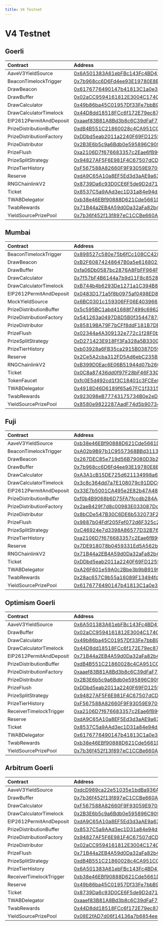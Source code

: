```yaml
---
title: V4 Testnet
---
```


# V4 Testnet

## Goerli

| Contract | Address | Artifact |
| :--- | :--- | :--- |
| AaveV3YieldSource | [0x6A501383A61ebFBc143Fc4BD41A2356bA71A6964](https://goerli.etherscan.io/address/0x6A501383A61ebFBc143Fc4BD41A2356bA71A6964) | [Artifact](https://github.com/pooltogether/v4-testnet/tree/master/deployments/goerli/AaveV3YieldSource.json) |
| BeaconTimelockTrigger | [0x7b968cc6D6Fd4ee93E19780E8Ee68B5ca62A2195](https://goerli.etherscan.io/address/0x7b968cc6D6Fd4ee93E19780E8Ee68B5ca62A2195) | [Artifact](https://github.com/pooltogether/v4-testnet/tree/master/deployments/goerli/BeaconTimelockTrigger.json) |
| DrawBeacon | [0x6176776490147b41813C1a0e342080d2CAA4e618](https://goerli.etherscan.io/address/0x6176776490147b41813C1a0e342080d2CAA4e618) | [Artifact](https://github.com/pooltogether/v4-testnet/tree/master/deployments/goerli/DrawBeacon.json) |
| DrawBuffer | [0x02aCC9594161812E3004C174CF1735EdB10e20A4](https://goerli.etherscan.io/address/0x02aCC9594161812E3004C174CF1735EdB10e20A4) | [Artifact](https://github.com/pooltogether/v4-testnet/tree/master/deployments/goerli/DrawBuffer.json) |
| DrawCalculator | [0x49b86ba45C01957Df33Fe7bbB97002A0e4E5F964](https://goerli.etherscan.io/address/0x49b86ba45C01957Df33Fe7bbB97002A0e4E5F964) | [Artifact](https://github.com/pooltogether/v4-testnet/tree/master/deployments/goerli/DrawCalculator.json) |
| DrawCalculatorTimelock | [0x44D8dd18518FCc6f172E79ec871684F0AC5f94Ef](https://goerli.etherscan.io/address/0x44D8dd18518FCc6f172E79ec871684F0AC5f94Ef) | [Artifact](https://github.com/pooltogether/v4-testnet/tree/master/deployments/goerli/DrawCalculatorTimelock.json) |
| EIP2612PermitAndDeposit | [0xaaef83B81A8Bd3b8c6C39dFaF74FED8722C5659d](https://goerli.etherscan.io/address/0xaaef83B81A8Bd3b8c6C39dFaF74FED8722C5659d) | [Artifact](https://github.com/pooltogether/v4-testnet/tree/master/deployments/goerli/EIP2612PermitAndDeposit.json) |
| PrizeDistributionBuffer | [0xdB4B551C21860028c4CA951CC7067699eB7c5Bfe](https://goerli.etherscan.io/address/0xdB4B551C21860028c4CA951CC7067699eB7c5Bfe) | [Artifact](https://github.com/pooltogether/v4-testnet/tree/master/deployments/goerli/PrizeDistributionBuffer.json) |
| PrizeDistributionFactory | [0xDDbd5eab2011a2240F69FD1255246922931C66A6](https://goerli.etherscan.io/address/0xDDbd5eab2011a2240F69FD1255246922931C66A6) | [Artifact](https://github.com/pooltogether/v4-testnet/tree/master/deployments/goerli/PrizeDistributionFactory.json) |
| PrizeDistributor | [0x2B3E6b5c9a6Bdb0e595896C9093fce013490abbD](https://goerli.etherscan.io/address/0x2B3E6b5c9a6Bdb0e595896C9093fce013490abbD) | [Artifact](https://github.com/pooltogether/v4-testnet/tree/master/deployments/goerli/PrizeDistributor.json) |
| PrizeFlush | [0xa2106D7f676683357c2Eae6fB9CEfd250f99B0dc](https://goerli.etherscan.io/address/0xa2106D7f676683357c2Eae6fB9CEfd250f99B0dc) | [Artifact](https://github.com/pooltogether/v4-testnet/tree/master/deployments/goerli/PrizeFlush.json) |
| PrizeSplitStrategy | [0x94827AF5F6E981F4C67507dCDdAB541c78655d6B](https://goerli.etherscan.io/address/0x94827AF5F6E981F4C67507dCDdAB541c78655d6B) | [Artifact](https://github.com/pooltogether/v4-testnet/tree/master/deployments/goerli/PrizeSplitStrategy.json) |
| PrizeTierHistory | [0xF567588A82660F9F93059E97063360900387a2cc](https://goerli.etherscan.io/address/0xF567588A82660F9F93059E97063360900387a2cc) | [Artifact](https://github.com/pooltogether/v4-testnet/tree/master/deployments/goerli/PrizeTierHistory.json) |
| Reserve | [0xdA9C65A10a8EF5Ed3d3aAE9a63FD1Be99Cd88f0c](https://goerli.etherscan.io/address/0xdA9C65A10a8EF5Ed3d3aAE9a63FD1Be99Cd88f0c) | [Artifact](https://github.com/pooltogether/v4-testnet/tree/master/deployments/goerli/Reserve.json) |
| RNGChainlinkV2 | [0x8739Da6c93D0CE6F5de9D2d71493fAF012F2bDbD](https://goerli.etherscan.io/address/0x8739Da6c93D0CE6F5de9D2d71493fAF012F2bDbD) | [Artifact](https://github.com/pooltogether/v4-testnet/tree/master/deployments/goerli/RNGChainlinkV2.json) |
| Ticket | [0x8537C5a9AAd3ec1D31a84e94d19FcFC681E83ED0](https://goerli.etherscan.io/address/0x8537C5a9AAd3ec1D31a84e94d19FcFC681E83ED0) | [Artifact](https://github.com/pooltogether/v4-testnet/tree/master/deployments/goerli/Ticket.json) |
| TWABDelegator | [0xb38e46EBf90888D621Cde5661D3cC2476d7bCc2e](https://goerli.etherscan.io/address/0xb38e46EBf90888D621Cde5661D3cC2476d7bCc2e) | [Artifact](https://github.com/pooltogether/v4-testnet/tree/master/deployments/goerli/TWABDelegator.json) |
| TwabRewards | [0x71B44a2EB4A59d0Da32aFa82b4732719C046CB84](https://goerli.etherscan.io/address/0x71B44a2EB4A59d0Da32aFa82b4732719C046CB84) | [Artifact](https://github.com/pooltogether/v4-testnet/tree/master/deployments/goerli/TwabRewards.json) |
| YieldSourcePrizePool | [0x7b36f452f13f897eC1CCBe660A64971B6095f666](https://goerli.etherscan.io/address/0x7b36f452f13f897eC1CCBe660A64971B6095f666) | [Artifact](https://github.com/pooltogether/v4-testnet/tree/master/deployments/goerli/YieldSourcePrizePool.json) |

## Mumbai

| Contract | Address | Artifact |
| :--- | :--- | :--- |
| BeaconTimelockTrigger | [0x898527c580e75b6fCc108CC428aBA206b719FA5a](https://explorer-mumbai.maticvigil.com/address/0x898527c580e75b6fCc108CC428aBA206b719FA5a) | [Artifact](https://github.com/pooltogether/v4-testnet/tree/master/deployments/mumbai/BeaconTimelockTrigger.json) |
| DrawBeacon | [0xB2F60874248647B0a5e61680237d4b8Dc5CD8855](https://explorer-mumbai.maticvigil.com/address/0xB2F60874248647B0a5e61680237d4b8Dc5CD8855) | [Artifact](https://github.com/pooltogether/v4-testnet/tree/master/deployments/mumbai/DrawBeacon.json) |
| DrawBuffer | [0xfa06Db0587bc2876A8FbFF964F04d8b37A8a345C](https://explorer-mumbai.maticvigil.com/address/0xfa06Db0587bc2876A8FbFF964F04d8b37A8a345C) | [Artifact](https://github.com/pooltogether/v4-testnet/tree/master/deployments/mumbai/DrawBuffer.json) |
| DrawCalculator | [0x7f57bF4B6144a7b9d11F8c8528f1359b38F121cf](https://explorer-mumbai.maticvigil.com/address/0x7f57bF4B6144a7b9d11F8c8528f1359b38F121cf) | [Artifact](https://github.com/pooltogether/v4-testnet/tree/master/deployments/mumbai/DrawCalculator.json) |
| DrawCalculatorTimelock | [0xB744b4b6293De1271a1C394B8D4072bb2a5d3bF3](https://explorer-mumbai.maticvigil.com/address/0xB744b4b6293De1271a1C394B8D4072bb2a5d3bF3) | [Artifact](https://github.com/pooltogether/v4-testnet/tree/master/deployments/mumbai/DrawCalculatorTimelock.json) |
| EIP2612PermitAndDeposit | [0x0483D171a5f8b0975af0498ED8142294EF7091Ea](https://explorer-mumbai.maticvigil.com/address/0x0483D171a5f8b0975af0498ED8142294EF7091Ea) | [Artifact](https://github.com/pooltogether/v4-testnet/tree/master/deployments/mumbai/EIP2612PermitAndDeposit.json) |
| MockYieldSource | [0x6BC0301c159306FF06E4039660F169aed458C13D](https://explorer-mumbai.maticvigil.com/address/0x6BC0301c159306FF06E4039660F169aed458C13D) | [Artifact](https://github.com/pooltogether/v4-testnet/tree/master/deployments/mumbai/MockYieldSource.json) |
| PrizeDistributionBuffer | [0x5c595BC1abd41688f7499c69625A9f47A6d945B4](https://explorer-mumbai.maticvigil.com/address/0x5c595BC1abd41688f7499c69625A9f47A6d945B4) | [Artifact](https://github.com/pooltogether/v4-testnet/tree/master/deployments/mumbai/PrizeDistributionBuffer.json) |
| PrizeDistributionFactory | [0x541263a0497D8D5B0f3544787865006Ec1896c47](https://explorer-mumbai.maticvigil.com/address/0x541263a0497D8D5B0f3544787865006Ec1896c47) | [Artifact](https://github.com/pooltogether/v4-testnet/tree/master/deployments/mumbai/PrizeDistributionFactory.json) |
| PrizeDistributor | [0x85819BA79F7bCFf8ddF181B7DBA50Cf6A204c34c](https://explorer-mumbai.maticvigil.com/address/0x85819BA79F7bCFf8ddF181B7DBA50Cf6A204c34c) | [Artifact](https://github.com/pooltogether/v4-testnet/tree/master/deployments/mumbai/PrizeDistributor.json) |
| PrizeFlush | [0x02344a4A309132e772c1f28F0bBa96c0A3be4d53](https://explorer-mumbai.maticvigil.com/address/0x02344a4A309132e772c1f28F0bBa96c0A3be4d53) | [Artifact](https://github.com/pooltogether/v4-testnet/tree/master/deployments/mumbai/PrizeFlush.json) |
| PrizeSplitStrategy | [0xD271423E918Ff3Fa328a5B3300d5c9eD07615f34](https://explorer-mumbai.maticvigil.com/address/0xD271423E918Ff3Fa328a5B3300d5c9eD07615f34) | [Artifact](https://github.com/pooltogether/v4-testnet/tree/master/deployments/mumbai/PrizeSplitStrategy.json) |
| PrizeTierHistory | [0xb03928a6FB35ca2915B0387D590DB74CC27c3A80](https://explorer-mumbai.maticvigil.com/address/0xb03928a6FB35ca2915B0387D590DB74CC27c3A80) | [Artifact](https://github.com/pooltogether/v4-testnet/tree/master/deployments/mumbai/PrizeTierHistory.json) |
| Reserve | [0x2Ce5A2cba312FD5Ad6ebC235Bb7fB33aD5b57DaD](https://explorer-mumbai.maticvigil.com/address/0x2Ce5A2cba312FD5Ad6ebC235Bb7fB33aD5b57DaD) | [Artifact](https://github.com/pooltogether/v4-testnet/tree/master/deployments/mumbai/Reserve.json) |
| RNGChainlinkV2 | [0xB399D0Eac6E06B51944d07b2600f6b2534efCf4c](https://explorer-mumbai.maticvigil.com/address/0xB399D0Eac6E06B51944d07b2600f6b2534efCf4c) | [Artifact](https://github.com/pooltogether/v4-testnet/tree/master/deployments/mumbai/RNGChainlinkV2.json) |
| Ticket | [0x0C8a87436dd0f97F28bF46F330802DfD36aAB155](https://explorer-mumbai.maticvigil.com/address/0x0C8a87436dd0f97F28bF46F330802DfD36aAB155) | [Artifact](https://github.com/pooltogether/v4-testnet/tree/master/deployments/mumbai/Ticket.json) |
| TokenFaucet | [0xfc0E5d492cd1f3C18401c3FCEe8F7B25CAf025c7](https://explorer-mumbai.maticvigil.com/address/0xfc0E5d492cd1f3C18401c3FCEe8F7B25CAf025c7) | [Artifact](https://github.com/pooltogether/v4-testnet/tree/master/deployments/mumbai/TokenFaucet.json) |
| TWABDelegator | [0x4918D46D6189f65a67FC1f33153417435Ef6a0C9](https://explorer-mumbai.maticvigil.com/address/0x4918D46D6189f65a67FC1f33153417435Ef6a0C9) | [Artifact](https://github.com/pooltogether/v4-testnet/tree/master/deployments/mumbai/TWABDelegator.json) |
| TwabRewards | [0x923098eB77743175734B0e2eD14f021F0889072a](https://explorer-mumbai.maticvigil.com/address/0x923098eB77743175734B0e2eD14f021F0889072a) | [Artifact](https://github.com/pooltogether/v4-testnet/tree/master/deployments/mumbai/TwabRewards.json) |
| YieldSourcePrizePool | [0x8580e9822287AadF74d5b90734E45133147efc64](https://explorer-mumbai.maticvigil.com/address/0x8580e9822287AadF74d5b90734E45133147efc64) | [Artifact](https://github.com/pooltogether/v4-testnet/tree/master/deployments/mumbai/YieldSourcePrizePool.json) |

## Fuji

| Contract | Address | Artifact |
| :--- | :--- | :--- |
| AaveV3YieldSource | [0xb38e46EBf90888D621Cde5661D3cC2476d7bCc2e](https://testnet.snowtrace.io/address/0xb38e46EBf90888D621Cde5661D3cC2476d7bCc2e) | [Artifact](https://github.com/pooltogether/v4-testnet/tree/master/deployments/fuji/AaveV3YieldSource.json) |
| BeaconTimelockTrigger | [0xA02b9B97b1C9557368BBd3113273BACbD4B03f6f](https://testnet.snowtrace.io/address/0xA02b9B97b1C9557368BBd3113273BACbD4B03f6f) | [Artifact](https://github.com/pooltogether/v4-testnet/tree/master/deployments/fuji/BeaconTimelockTrigger.json) |
| DrawBeacon | [0x267DEC85e719d56B79080D3b27929B3cAB6af581](https://testnet.snowtrace.io/address/0x267DEC85e719d56B79080D3b27929B3cAB6af581) | [Artifact](https://github.com/pooltogether/v4-testnet/tree/master/deployments/fuji/DrawBeacon.json) |
| DrawBuffer | [0x7b968cc6D6Fd4ee93E19780E8Ee68B5ca62A2195](https://testnet.snowtrace.io/address/0x7b968cc6D6Fd4ee93E19780E8Ee68B5ca62A2195) | [Artifact](https://github.com/pooltogether/v4-testnet/tree/master/deployments/fuji/DrawBuffer.json) |
| DrawCalculator | [0xA3A1cB15DE725d621134998a610A491e87586D43](https://testnet.snowtrace.io/address/0xA3A1cB15DE725d621134998a610A491e87586D43) | [Artifact](https://github.com/pooltogether/v4-testnet/tree/master/deployments/fuji/DrawCalculator.json) |
| DrawCalculatorTimelock | [0x3c8c364dd7a7E108079c91DDC0F9Ca903228c0e2](https://testnet.snowtrace.io/address/0x3c8c364dd7a7E108079c91DDC0F9Ca903228c0e2) | [Artifact](https://github.com/pooltogether/v4-testnet/tree/master/deployments/fuji/DrawCalculatorTimelock.json) |
| EIP2612PermitAndDeposit | [0x33E7b5001CA495e2E82b47A48DdFf6b2037Efb92](https://testnet.snowtrace.io/address/0x33E7b5001CA495e2E82b47A48DdFf6b2037Efb92) | [Artifact](https://github.com/pooltogether/v4-testnet/tree/master/deployments/fuji/EIP2612PermitAndDeposit.json) |
| PrizeDistributionBuffer | [0xf0b4B9068b6D75FA7fccdb284A4609CA7f45A702](https://testnet.snowtrace.io/address/0xf0b4B9068b6D75FA7fccdb284A4609CA7f45A702) | [Artifact](https://github.com/pooltogether/v4-testnet/tree/master/deployments/fuji/PrizeDistributionBuffer.json) |
| PrizeDistributionFactory | [0x2aeB429f7d8c00983E033087Dd5a363AbA2AC55f](https://testnet.snowtrace.io/address/0x2aeB429f7d8c00983E033087Dd5a363AbA2AC55f) | [Artifact](https://github.com/pooltogether/v4-testnet/tree/master/deployments/fuji/PrizeDistributionFactory.json) |
| PrizeDistributor | [0x8bCDe547B30C6DE6b532073F2d091F8B292D60a6](https://testnet.snowtrace.io/address/0x8bCDe547B30C6DE6b532073F2d091F8B292D60a6) | [Artifact](https://github.com/pooltogether/v4-testnet/tree/master/deployments/fuji/PrizeDistributor.json) |
| PrizeFlush | [0x9887b04Fdf205Fef072d6F325c247264eD34ACF0](https://testnet.snowtrace.io/address/0x9887b04Fdf205Fef072d6F325c247264eD34ACF0) | [Artifact](https://github.com/pooltogether/v4-testnet/tree/master/deployments/fuji/PrizeFlush.json) |
| PrizeSplitStrategy | [0xC46924e7d3398A86577D32B76EB1031383947304](https://testnet.snowtrace.io/address/0xC46924e7d3398A86577D32B76EB1031383947304) | [Artifact](https://github.com/pooltogether/v4-testnet/tree/master/deployments/fuji/PrizeSplitStrategy.json) |
| PrizeTierHistory | [0xa2106D7f676683357c2Eae6fB9CEfd250f99B0dc](https://testnet.snowtrace.io/address/0xa2106D7f676683357c2Eae6fB9CEfd250f99B0dc) | [Artifact](https://github.com/pooltogether/v4-testnet/tree/master/deployments/fuji/PrizeTierHistory.json) |
| Reserve | [0x7DE918078b0459331Ed5A562b791252598F1CA47](https://testnet.snowtrace.io/address/0x7DE918078b0459331Ed5A562b791252598F1CA47) | [Artifact](https://github.com/pooltogether/v4-testnet/tree/master/deployments/fuji/Reserve.json) |
| RNGChainlinkV2 | [0x71B44a2EB4A59d0Da32aFa82b4732719C046CB84](https://testnet.snowtrace.io/address/0x71B44a2EB4A59d0Da32aFa82b4732719C046CB84) | [Artifact](https://github.com/pooltogether/v4-testnet/tree/master/deployments/fuji/RNGChainlinkV2.json) |
| Ticket | [0xDDbd5eab2011a2240F69FD1255246922931C66A6](https://testnet.snowtrace.io/address/0xDDbd5eab2011a2240F69FD1255246922931C66A6) | [Artifact](https://github.com/pooltogether/v4-testnet/tree/master/deployments/fuji/Ticket.json) |
| TWABDelegator | [0xA26F601e59A0c2Bbe3b9bB91991878f4EDccbAcb](https://testnet.snowtrace.io/address/0xA26F601e59A0c2Bbe3b9bB91991878f4EDccbAcb) | [Artifact](https://github.com/pooltogether/v4-testnet/tree/master/deployments/fuji/TWABDelegator.json) |
| TwabRewards | [0x28ac657C9b55a16089F13494fc268B75623C917c](https://testnet.snowtrace.io/address/0x28ac657C9b55a16089F13494fc268B75623C917c) | [Artifact](https://github.com/pooltogether/v4-testnet/tree/master/deployments/fuji/TwabRewards.json) |
| YieldSourcePrizePool | [0x6176776490147b41813C1a0e342080d2CAA4e618](https://testnet.snowtrace.io/address/0x6176776490147b41813C1a0e342080d2CAA4e618) | [Artifact](https://github.com/pooltogether/v4-testnet/tree/master/deployments/fuji/YieldSourcePrizePool.json) |

## Optimism Goerli

| Contract | Address | Artifact |
| :--- | :--- | :--- |
| AaveV3YieldSource | [0x6A501383A61ebFBc143Fc4BD41A2356bA71A6964](https://goerli-optimism.etherscan.io/address/0x6A501383A61ebFBc143Fc4BD41A2356bA71A6964) | [Artifact](https://github.com/pooltogether/v4-testnet/tree/master/deployments/optimismGoerli/AaveV3YieldSource.json) |
| DrawBuffer | [0x02aCC9594161812E3004C174CF1735EdB10e20A4](https://goerli-optimism.etherscan.io/address/0x02aCC9594161812E3004C174CF1735EdB10e20A4) | [Artifact](https://github.com/pooltogether/v4-testnet/tree/master/deployments/optimismGoerli/DrawBuffer.json) |
| DrawCalculator | [0x49b86ba45C01957Df33Fe7bbB97002A0e4E5F964](https://goerli-optimism.etherscan.io/address/0x49b86ba45C01957Df33Fe7bbB97002A0e4E5F964) | [Artifact](https://github.com/pooltogether/v4-testnet/tree/master/deployments/optimismGoerli/DrawCalculator.json) |
| DrawCalculatorTimelock | [0x44D8dd18518FCc6f172E79ec871684F0AC5f94Ef](https://goerli-optimism.etherscan.io/address/0x44D8dd18518FCc6f172E79ec871684F0AC5f94Ef) | [Artifact](https://github.com/pooltogether/v4-testnet/tree/master/deployments/optimismGoerli/DrawCalculatorTimelock.json) |
| EIP2612PermitAndDeposit | [0x71B44a2EB4A59d0Da32aFa82b4732719C046CB84](https://goerli-optimism.etherscan.io/address/0x71B44a2EB4A59d0Da32aFa82b4732719C046CB84) | [Artifact](https://github.com/pooltogether/v4-testnet/tree/master/deployments/optimismGoerli/EIP2612PermitAndDeposit.json) |
| PrizeDistributionBuffer | [0xdB4B551C21860028c4CA951CC7067699eB7c5Bfe](https://goerli-optimism.etherscan.io/address/0xdB4B551C21860028c4CA951CC7067699eB7c5Bfe) | [Artifact](https://github.com/pooltogether/v4-testnet/tree/master/deployments/optimismGoerli/PrizeDistributionBuffer.json) |
| PrizeDistributionFactory | [0xaaef83B81A8Bd3b8c6C39dFaF74FED8722C5659d](https://goerli-optimism.etherscan.io/address/0xaaef83B81A8Bd3b8c6C39dFaF74FED8722C5659d) | [Artifact](https://github.com/pooltogether/v4-testnet/tree/master/deployments/optimismGoerli/PrizeDistributionFactory.json) |
| PrizeDistributor | [0x2B3E6b5c9a6Bdb0e595896C9093fce013490abbD](https://goerli-optimism.etherscan.io/address/0x2B3E6b5c9a6Bdb0e595896C9093fce013490abbD) | [Artifact](https://github.com/pooltogether/v4-testnet/tree/master/deployments/optimismGoerli/PrizeDistributor.json) |
| PrizeFlush | [0xDDbd5eab2011a2240F69FD1255246922931C66A6](https://goerli-optimism.etherscan.io/address/0xDDbd5eab2011a2240F69FD1255246922931C66A6) | [Artifact](https://github.com/pooltogether/v4-testnet/tree/master/deployments/optimismGoerli/PrizeFlush.json) |
| PrizeSplitStrategy | [0x94827AF5F6E981F4C67507dCDdAB541c78655d6B](https://goerli-optimism.etherscan.io/address/0x94827AF5F6E981F4C67507dCDdAB541c78655d6B) | [Artifact](https://github.com/pooltogether/v4-testnet/tree/master/deployments/optimismGoerli/PrizeSplitStrategy.json) |
| PrizeTierHistory | [0xF567588A82660F9F93059E97063360900387a2cc](https://goerli-optimism.etherscan.io/address/0xF567588A82660F9F93059E97063360900387a2cc) | [Artifact](https://github.com/pooltogether/v4-testnet/tree/master/deployments/optimismGoerli/PrizeTierHistory.json) |
| ReceiverTimelockTrigger | [0xa2106D7f676683357c2Eae6fB9CEfd250f99B0dc](https://goerli-optimism.etherscan.io/address/0xa2106D7f676683357c2Eae6fB9CEfd250f99B0dc) | [Artifact](https://github.com/pooltogether/v4-testnet/tree/master/deployments/optimismGoerli/ReceiverTimelockTrigger.json) |
| Reserve | [0xdA9C65A10a8EF5Ed3d3aAE9a63FD1Be99Cd88f0c](https://goerli-optimism.etherscan.io/address/0xdA9C65A10a8EF5Ed3d3aAE9a63FD1Be99Cd88f0c) | [Artifact](https://github.com/pooltogether/v4-testnet/tree/master/deployments/optimismGoerli/Reserve.json) |
| Ticket | [0x8537C5a9AAd3ec1D31a84e94d19FcFC681E83ED0](https://goerli-optimism.etherscan.io/address/0x8537C5a9AAd3ec1D31a84e94d19FcFC681E83ED0) | [Artifact](https://github.com/pooltogether/v4-testnet/tree/master/deployments/optimismGoerli/Ticket.json) |
| TWABDelegator | [0x6176776490147b41813C1a0e342080d2CAA4e618](https://goerli-optimism.etherscan.io/address/0x6176776490147b41813C1a0e342080d2CAA4e618) | [Artifact](https://github.com/pooltogether/v4-testnet/tree/master/deployments/optimismGoerli/TWABDelegator.json) |
| TwabRewards | [0xb38e46EBf90888D621Cde5661D3cC2476d7bCc2e](https://goerli-optimism.etherscan.io/address/0xb38e46EBf90888D621Cde5661D3cC2476d7bCc2e) | [Artifact](https://github.com/pooltogether/v4-testnet/tree/master/deployments/optimismGoerli/TwabRewards.json) |
| YieldSourcePrizePool | [0x7b36f452f13f897eC1CCBe660A64971B6095f666](https://goerli-optimism.etherscan.io/address/0x7b36f452f13f897eC1CCBe660A64971B6095f666) | [Artifact](https://github.com/pooltogether/v4-testnet/tree/master/deployments/optimismGoerli/YieldSourcePrizePool.json) |

## Arbitrum Goerli

| Contract | Address | Artifact |
| :--- | :--- | :--- |
| AaveV3YieldSource | [0xdcD989ca22e51035e1bdBa936A980546f89D40Dc](https://goerli.arbiscan.io/address/0xdcD989ca22e51035e1bdBa936A980546f89D40Dc) | [Artifact](https://github.com/pooltogether/v4-testnet/tree/master/deployments/arbitrumGoerli/AaveV3YieldSource.json) |
| DrawBuffer | [0x7b36f452f13f897eC1CCBe660A64971B6095f666](https://goerli.arbiscan.io/address/0x7b36f452f13f897eC1CCBe660A64971B6095f666) | [Artifact](https://github.com/pooltogether/v4-testnet/tree/master/deployments/arbitrumGoerli/DrawBuffer.json) |
| DrawCalculator | [0xF567588A82660F9F93059E97063360900387a2cc](https://goerli.arbiscan.io/address/0xF567588A82660F9F93059E97063360900387a2cc) | [Artifact](https://github.com/pooltogether/v4-testnet/tree/master/deployments/arbitrumGoerli/DrawCalculator.json) |
| DrawCalculatorTimelock | [0x2B3E6b5c9a6Bdb0e595896C9093fce013490abbD](https://goerli.arbiscan.io/address/0x2B3E6b5c9a6Bdb0e595896C9093fce013490abbD) | [Artifact](https://github.com/pooltogether/v4-testnet/tree/master/deployments/arbitrumGoerli/DrawCalculatorTimelock.json) |
| EIP2612PermitAndDeposit | [0xdA9C65A10a8EF5Ed3d3aAE9a63FD1Be99Cd88f0c](https://goerli.arbiscan.io/address/0xdA9C65A10a8EF5Ed3d3aAE9a63FD1Be99Cd88f0c) | [Artifact](https://github.com/pooltogether/v4-testnet/tree/master/deployments/arbitrumGoerli/EIP2612PermitAndDeposit.json) |
| PrizeDistributionBuffer | [0x8537C5a9AAd3ec1D31a84e94d19FcFC681E83ED0](https://goerli.arbiscan.io/address/0x8537C5a9AAd3ec1D31a84e94d19FcFC681E83ED0) | [Artifact](https://github.com/pooltogether/v4-testnet/tree/master/deployments/arbitrumGoerli/PrizeDistributionBuffer.json) |
| PrizeDistributionFactory | [0x94827AF5F6E981F4C67507dCDdAB541c78655d6B](https://goerli.arbiscan.io/address/0x94827AF5F6E981F4C67507dCDdAB541c78655d6B) | [Artifact](https://github.com/pooltogether/v4-testnet/tree/master/deployments/arbitrumGoerli/PrizeDistributionFactory.json) |
| PrizeDistributor | [0x02aCC9594161812E3004C174CF1735EdB10e20A4](https://goerli.arbiscan.io/address/0x02aCC9594161812E3004C174CF1735EdB10e20A4) | [Artifact](https://github.com/pooltogether/v4-testnet/tree/master/deployments/arbitrumGoerli/PrizeDistributor.json) |
| PrizeFlush | [0x71B44a2EB4A59d0Da32aFa82b4732719C046CB84](https://goerli.arbiscan.io/address/0x71B44a2EB4A59d0Da32aFa82b4732719C046CB84) | [Artifact](https://github.com/pooltogether/v4-testnet/tree/master/deployments/arbitrumGoerli/PrizeFlush.json) |
| PrizeSplitStrategy | [0xdB4B551C21860028c4CA951CC7067699eB7c5Bfe](https://goerli.arbiscan.io/address/0xdB4B551C21860028c4CA951CC7067699eB7c5Bfe) | [Artifact](https://github.com/pooltogether/v4-testnet/tree/master/deployments/arbitrumGoerli/PrizeSplitStrategy.json) |
| PrizeTierHistory | [0x6A501383A61ebFBc143Fc4BD41A2356bA71A6964](https://goerli.arbiscan.io/address/0x6A501383A61ebFBc143Fc4BD41A2356bA71A6964) | [Artifact](https://github.com/pooltogether/v4-testnet/tree/master/deployments/arbitrumGoerli/PrizeTierHistory.json) |
| ReceiverTimelockTrigger | [0xb38e46EBf90888D621Cde5661D3cC2476d7bCc2e](https://goerli.arbiscan.io/address/0xb38e46EBf90888D621Cde5661D3cC2476d7bCc2e) | [Artifact](https://github.com/pooltogether/v4-testnet/tree/master/deployments/arbitrumGoerli/ReceiverTimelockTrigger.json) |
| Reserve | [0x49b86ba45C01957Df33Fe7bbB97002A0e4E5F964](https://goerli.arbiscan.io/address/0x49b86ba45C01957Df33Fe7bbB97002A0e4E5F964) | [Artifact](https://github.com/pooltogether/v4-testnet/tree/master/deployments/arbitrumGoerli/Reserve.json) |
| Ticket | [0x8739Da6c93D0CE6F5de9D2d71493fAF012F2bDbD](https://goerli.arbiscan.io/address/0x8739Da6c93D0CE6F5de9D2d71493fAF012F2bDbD) | [Artifact](https://github.com/pooltogether/v4-testnet/tree/master/deployments/arbitrumGoerli/Ticket.json) |
| TWABDelegator | [0xaaef83B81A8Bd3b8c6C39dFaF74FED8722C5659d](https://goerli.arbiscan.io/address/0xaaef83B81A8Bd3b8c6C39dFaF74FED8722C5659d) | [Artifact](https://github.com/pooltogether/v4-testnet/tree/master/deployments/arbitrumGoerli/TWABDelegator.json) |
| TwabRewards | [0x44D8dd18518FCc6f172E79ec871684F0AC5f94Ef](https://goerli.arbiscan.io/address/0x44D8dd18518FCc6f172E79ec871684F0AC5f94Ef) | [Artifact](https://github.com/pooltogether/v4-testnet/tree/master/deployments/arbitrumGoerli/TwabRewards.json) |
| YieldSourcePrizePool | [0x08E2fAD7d06f14136a7b6854ee54B4c6A60c5B33](https://goerli.arbiscan.io/address/0x08E2fAD7d06f14136a7b6854ee54B4c6A60c5B33) | [Artifact](https://github.com/pooltogether/v4-testnet/tree/master/deployments/arbitrumGoerli/YieldSourcePrizePool.json) |


